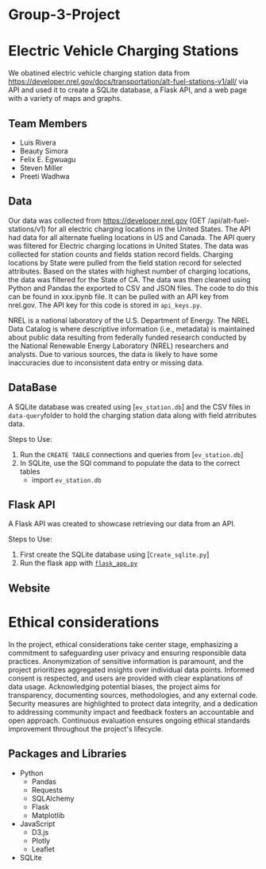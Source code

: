 # Group-3-Project

# Electric Vehicle Charging Stations

We obatined electric vehicle charging station data from https://developer.nrel.gov/docs/transportation/alt-fuel-stations-v1/all/ via API and used it to create a SQLite database, a Flask API, and a web page with a variety of maps and graphs.

## Team Members
- Luis Rivera
- Beauty Simora 
- Felix E. Egwuagu
- Steven Miller
- Preeti Wadhwa


## Data
Our data was collected from https://developer.nrel.gov (GET /api/alt-fuel-stations/v1) for all electric charging locations in the United States. The API had data for all alternate fueling locations in US and Canada. The API query was filtered for Electric charging locations in United States. The data was collected for station counts and fields station record fields. Charging locations by State were pulled from the field station record for selected attributes. Based on the states with highest number of charging locations, the data was filtered for the State of CA. The data was then cleaned using Python and Pandas the exported to CSV and JSON files. The code to do this can be found in xxx.ipynb file. It can be pulled with an API key from nrel.gov. The API key for this code is stored in `api_keys.py`.


NREL is a national laboratory of the U.S. Department of Energy. The NREL Data Catalog is where descriptive information (i.e., metadata) is maintained about public data resulting from federally funded research conducted by the National Renewable Energy Laboratory (NREL) researchers and analysts. Due to various sources, the data is likely to have some inaccuracies due to inconsistent data entry or missing data.

## DataBase
A SQLite database was created using [`ev_station.db`] and the CSV files in `data-query`folder to hold the charging station data along with field atrributes data.

Steps to Use:
1. Run the `CREATE TABLE` connections and queries from [`ev_station.db`]
2. In SQLite, use the SQl command to populate the data to the correct tables
    - import `ev_station.db` 



## Flask API
A Flask API was created to showcase retrieving our data from an API. 

Steps to Use:
1. First create the SQLite database using [`Create_sqlite.py`]
2. Run the flask app with [`flask_app.py`](/flaskAPI/flask_app.py)

    

## Website



# Ethical considerations 
In the project, ethical considerations take center stage, emphasizing a commitment to safeguarding user privacy and ensuring responsible data practices. Anonymization of sensitive information is paramount, and the project prioritizes aggregated insights over individual data points. Informed consent is respected, and users are provided with clear explanations of data usage. Acknowledging potential biases, the project aims for transparency, documenting sources, methodologies, and any external code. Security measures are highlighted to protect data integrity, and a dedication to addressing community impact and feedback fosters an accountable and open approach. Continuous evaluation ensures ongoing ethical standards improvement throughout the project's lifecycle.

## Packages and Libraries
- Python
    - Pandas
    - Requests
    - SQLAlchemy
    - Flask
    - Matplotlib
- JavaScript
    - D3.js
    - Plotly
    - Leaflet
- SQLite
